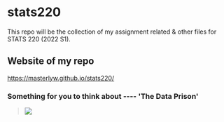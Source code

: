# stats220
This repo will be the collection of my assignment related & other files for STATS 220 (2022 S1).

## Website of my repo
https://masterlyw.github.io/stats220/

### Something for you to think about ---- 'The Data Prison'
> ![](https://images.prismic.io/sketchplanations/a37c3451-b698-4d79-a378-a2545058f99a_190065273051.jpg?auto=format&ixlib=react-9.0.3&h=1887.557603686636&w=1600&q=50&dpr=2)
